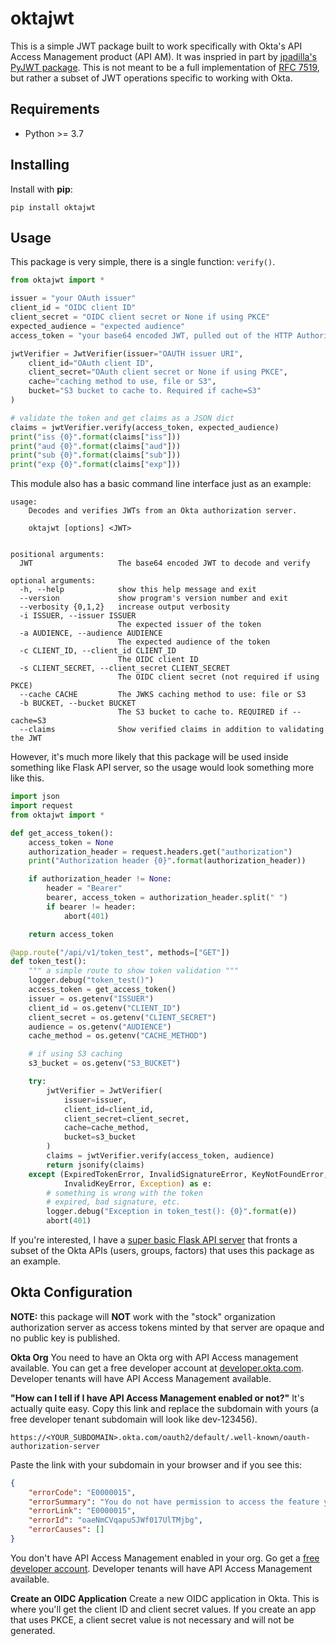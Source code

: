 # oktajwt

This is a simple JWT package built to work specifically with Okta's API Access Management product (API AM). It was inspried in part by [jpadilla's PyJWT package](https://github.com/jpadilla/pyjwt). This is not meant to be a full implementation of [RFC 7519](https://tools.ietf.org/html/rfc7519), but rather a subset of JWT operations specific to working with Okta.

## Requirements

* Python >= 3.7

## Installing

Install with **pip**:

```shell
pip install oktajwt
```

## Usage

This package is very simple, there is a single function: `verify()`.

```python
from oktajwt import *

issuer = "your OAuth issuer"
client_id = "OIDC client ID"
client_secret = "OIDC client secret or None if using PKCE"
expected_audience = "expected audience"
access_token = "your base64 encoded JWT, pulled out of the HTTP Authorization header bearer token"

jwtVerifier = JwtVerifier(issuer="OAUTH issuer URI",
    client_id="OAuth client ID",
    client_secret="OAuth client secret or None if using PKCE",
    cache="caching method to use, file or S3",
    bucket="S3 bucket to cache to. Required if cache=S3"
)

# validate the token and get claims as a JSON dict
claims = jwtVerifier.verify(access_token, expected_audience)
print("iss {0}".format(claims["iss"]))
print("aud {0}".format(claims["aud"]))
print("sub {0}".format(claims["sub"]))
print("exp {0}".format(claims["exp"]))
```

This module also has a basic command line interface just as an example:

```shell
usage:
    Decodes and verifies JWTs from an Okta authorization server.

    oktajwt [options] <JWT>


positional arguments:
  JWT                   The base64 encoded JWT to decode and verify

optional arguments:
  -h, --help            show this help message and exit
  --version             show program's version number and exit
  --verbosity {0,1,2}   increase output verbosity
  -i ISSUER, --issuer ISSUER
                        The expected issuer of the token
  -a AUDIENCE, --audience AUDIENCE
                        The expected audience of the token
  -c CLIENT_ID, --client_id CLIENT_ID
                        The OIDC client ID
  -s CLIENT_SECRET, --client_secret CLIENT_SECRET
                        The OIDC client secret (not required if using PKCE)
  --cache CACHE         The JWKS caching method to use: file or S3
  -b BUCKET, --bucket BUCKET
                        The S3 bucket to cache to. REQUIRED if --cache=S3
  --claims              Show verified claims in addition to validating the JWT
```

However, it's much more likely that this package will be used inside something like Flask API server, so the
usage would look something more like this.

```python
import json
import request
from oktajwt import *

def get_access_token():
    access_token = None
    authorization_header = request.headers.get("authorization")
    print("Authorization header {0}".format(authorization_header))

    if authorization_header != None:
        header = "Bearer"
        bearer, access_token = authorization_header.split(" ")
        if bearer != header:
            abort(401)

    return access_token

@app.route("/api/v1/token_test", methods=["GET"])
def token_test():
    """ a simple route to show token validation """
    logger.debug("token_test()")
    access_token = get_access_token()
    issuer = os.getenv("ISSUER")
    client_id = os.getenv("CLIENT_ID")
    client_secret = os.getenv("CLIENT_SECRET")
    audience = os.getenv("AUDIENCE")
    cache_method = os.getenv("CACHE_METHOD")

    # if using S3 caching
    s3_bucket = os.getenv("S3_BUCKET")

    try:
        jwtVerifier = JwtVerifier(
            issuer=issuer,
            client_id=client_id,
            client_secret=client_secret,
            cache=cache_method,
            bucket=s3_bucket
        )
        claims = jwtVerifier.verify(access_token, audience)
        return jsonify(claims)
    except (ExpiredTokenError, InvalidSignatureError, KeyNotFoundError,
            InvalidKeyError, Exception) as e:
        # something is wrong with the token
        # expired, bad signature, etc.
        logger.debug("Exception in token_test(): {0}".format(e))
        abort(401)
```

If you're interested, I have a [super basic Flask API server](https://github.com/mdwallick/okta-admin-api) that fronts a subset of the Okta APIs (users, groups, factors) that uses this package as an example.

## Okta Configuration

**NOTE:** this package will **NOT** work with the "stock" organization authorization server as access tokens minted by that server are opaque and no public key is published.

**Okta Org**
You need to have an Okta org with API Access management available. You can get a free developer account at
[developer.okta.com](https://developer.okta.com). Developer tenants will have API Access Management available.

**"How can I tell if I have API Access Management enabled or not?"**
It's actually quite easy. Copy this link and replace the subdomain with yours (a free developer tenant subdomain will look like dev-123456).

`https://<YOUR_SUBDOMAIN>.okta.com/oauth2/default/.well-known/oauth-authorization-server`

Paste the link with your subdomain in your browser and if you see this:

```json
{
    "errorCode": "E0000015",
    "errorSummary": "You do not have permission to access the feature you are requesting",
    "errorLink": "E0000015",
    "errorId": "oaeNmCVqapuSJWf017UlTMjbg",
    "errorCauses": []
}
```

You don't have API Access Management enabled in your org. Go get a [free developer account](https://developer.okta.com). Developer tenants will have API Access Management available.

**Create an OIDC Application**
Create a new OIDC application in Okta. This is where you'll get the client ID and client secret values. If you create an app that uses PKCE, a client secret value is not necessary and will not be generated.
